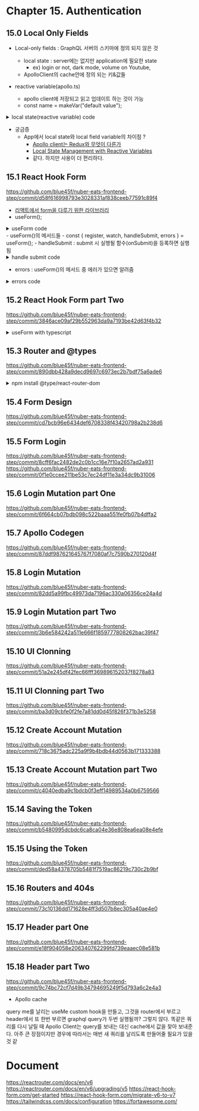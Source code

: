 # Chapter 15. Authentication

## 15.0 Local Only Fields

- Local-only fields : GraphQL 서버의 스키마에 정의 되지 않은 것

  - local state : server에는 없지만 application에 필요한 state
    - ex) login or not, dark mode, volume on Youtube,
  - ApolloClient의 cache안에 정의 되는 키&값들

- reactive variable(apollo.ts)
  - apollo client에 저장되고 읽고 업데이트 하는 것이 가능
  - const name = makeVar("default value");

<details>
  <summary>local state(reactive variable) code</summary>

```javascript
// apollo.ts
const token = localStorage.getItem(LOCALSTORAGE_TOKEN);
export const isLoggedInVar = makeVar(Boolean(token));
export const authToken = makeVar(token);

export const client = new ApolloClient({
  link: authLink.concat(httpLink),
  cache: new InMemoryCache({
    typePolicies: {
      Query: {
        fields: {
          // 여기에 선언된 것들이 local state
          isLoggedIn: {
            read() {
              return isLoggedInVar();
            },
          },
          token: {
            read() {
              return authToken();
            },
          },
        },
      },
    },
  }),
});
```

</details>

- 궁금증
  - App에서 local state와 local field variable의 차이점 ?
    - [Apollo client는 Redux와 무엇이 다른가](https://d2.naver.com/helloworld/4245995)
    - [Local State Management with Reactive Variables](https://www.apollographql.com/blog/apollo-client/caching/local-state-management-with-reactive-variables/)
    - 같다. 하지만 사용이 더 편리하다.


## 15.1 React Hook Form
https://github.com/blue45f/nuber-eats-frontend-step/commit/d58f616998793e3028331af838ceeb77591c89f4

- [리액트에서 form을 다루기 위한 라이브러리](https://react-hook-form.com/)
- useForm();
<details>
  <summary>useForm code</summary>

```javascript
export const LoggedOutRouter = () => {
  const { register, watch } = useForm(); // useForm()의 사용 방법
  console.log(watch()); // register가 등록된 form에 입력되는 값을 실시간으로 확인
  return (
    <div>
      <form>
        <input
          ref={register} // 사용할 form에 register를 붙이면 됨
          name="email" // name도 필수
          required
          placeholder="email"
        >
      </form>
    </div>
  )
}
```

</details>
- useForm()의 메서드들
  - const { register, watch, handleSubmit, errors } = useForm();
  - handleSubmit : submit 시 실행될 함수(onSubmit)을 등록하면 실행됨

<details>
  <summary>handle submit code</summary>

```javascript
export const CreateAccount = () => {
  const { register, handleSubmit } = useForm();
  const onSubmit = () => {
    console.log('how to use handleSubmit');
  };
  return (
    <form onSubmit={handleSubmit(onSubmit)}>
      <input ref={register} name="email" /> // register를 ref에 등록 + name 설정
      하면 useForm() 사용 준비 완료
    </form>
  );
};
```

</details>

- errors : useForm()의 메서드 중 에러가 있으면 알려줌

<details>
<summary>errors code</summary>

```javascript
<input
  ref={register({
    required: 'Email is required',
    pattern: {
      value: EMAIL_REGEX,
      message: 'Please enter a valid email',
    },
  })}
  required
  name="email"
  placeholder="Email"
  className="input"
/>;
{
  errors.email?.message && <FormError errorMessage={errors.email?.message} />;
}
```
</details>

## 15.2 React Hook Form part Two
https://github.com/blue45f/nuber-eats-frontend-step/commit/3846ace09af29b552963da9a7193be42d63f4b32

<details>
<summary>useForm with typescript</summary>

```typescript
interface ILoginForm {
  email: string;
  password: string;
}
const { register, error } = useForm<ILoginForm>(); // <ILoginForm>을 typescript형식에 맞게 useForm()에 추가함
// 이후 typescript가 자동완성 기능을 실행
// error.email?.message // error. 이후 자동완성 사용 가능
```

</details>

## 15.3 Router and @types
https://github.com/blue45f/nuber-eats-frontend-step/commit/890dbb428a9decd9697c6973ec2b7bdf75a6ade6
  
<details>
<summary>npm install @type/react-router-dom</summary>

react-router-dom은 javascript 버전인데
typescript는 알아 듣질 못 함

1. @type 버전이 있길 기도
   구글 : definitely typed => The repository for high queality Typescript type definitions.

npm install @type/react-router-dom

2. @type 버전이 없을 경우엔 type definition을 하고 사용가능하지만 typescript의 보호기능 등은 사용 불가능
</details>


## 15.4 Form Design
https://github.com/blue45f/nuber-eats-frontend-step/commit/cd7bcb96e6434def6708338f43420798a2b238d6

## 15.5 Form Login 
https://github.com/blue45f/nuber-eats-frontend-step/commit/8cff6fac2482de2c0b1cc16e7f10a2657ad2a931
https://github.com/blue45f/nuber-eats-frontend-step/commit/0f1e0ccee211be53c7ec24df11e3a34dc9b31006

## 15.6 Login Mutation part One
https://github.com/blue45f/nuber-eats-frontend-step/commit/6f664cb07bdb098c522baaa551fe0fb07b4dffa2

## 15.7 Apollo Codegen
https://github.com/blue45f/nuber-eats-frontend-step/commit/87ddf987621645767f7080af7c7590b270120d4f

## 15.8 Login Mutation
https://github.com/blue45f/nuber-eats-frontend-step/commit/82dd5a99fbc49973da7196ac330a06356ce24a4d

## 15.9 Login Mutation part Two
https://github.com/blue45f/nuber-eats-frontend-step/commit/3b6e584242a511e666f1859777808262bac39f47

## 15.10 UI Clonning
https://github.com/blue45f/nuber-eats-frontend-step/commit/51a2e245df42fec66fff369896152037f8278a83

## 15.11 UI Clonning part Two
https://github.com/blue45f/nuber-eats-frontend-step/commit/ba3d09cbfe0f2fe7a81dd0d45f826f371b3e5258

## 15.12 Create Account Mutation
https://github.com/blue45f/nuber-eats-frontend-step/commit/718c3675adc225a9f9b4bdb44d0563b171333388

## 15.13 Create Account Mutation part Two
https://github.com/blue45f/nuber-eats-frontend-step/commit/c4040edba9c1bdcb0f3eff14989534a0b6759566

## 15.14 Saving the Token
https://github.com/blue45f/nuber-eats-frontend-step/commit/b5480995dcbdc6ca8ca04e36e808ea6ea08e4efe

## 15.15 Using the Token
https://github.com/blue45f/nuber-eats-frontend-step/commit/ded58a4378705b5481f7519ac86219c730c2b9bf

## 15.16 Routers and 404s
https://github.com/blue45f/nuber-eats-frontend-step/commit/73c10136dd171628e4ff3d507b8ec305a40ae4e0

## 15.17 Header part One
https://github.com/blue45f/nuber-eats-frontend-step/commit/e18f904058e206340762299fd739eaaec08e581b

## 15.18 Header part Two
https://github.com/blue45f/nuber-eats-frontend-step/commit/9c74bc72cf7d49b34794695249f5d793a6c2e4a3
  
- Apollo cache

query me를 날리는 useMe custom hook을 만들고, 그것을 router에서 부르고 header에서 또 한번 부르면 graphql query가 두번 실행될까? 그렇지 않다. 똑같은 쿼리를 다시 날릴 때 Apollo Client는 query를 보내는 대신 cache에서 값을 찾아 보내준다.
아주 큰 장점이지만 경우에 따라서는 매번 새 쿼리를 날리도록 만들어줄 필요가 있을 것 같  

# Document
https://reactrouter.com/docs/en/v6
https://reactrouter.com/docs/en/v6/upgrading/v5
https://react-hook-form.com/get-started
https://react-hook-form.com/migrate-v6-to-v7
https://tailwindcss.com/docs/configuration
https://fortawesome.com/
